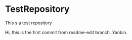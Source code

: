 # TestRepository
This s a test repository 

Hi,
this is the first commit from readme-edit branch.
Yanbin.
